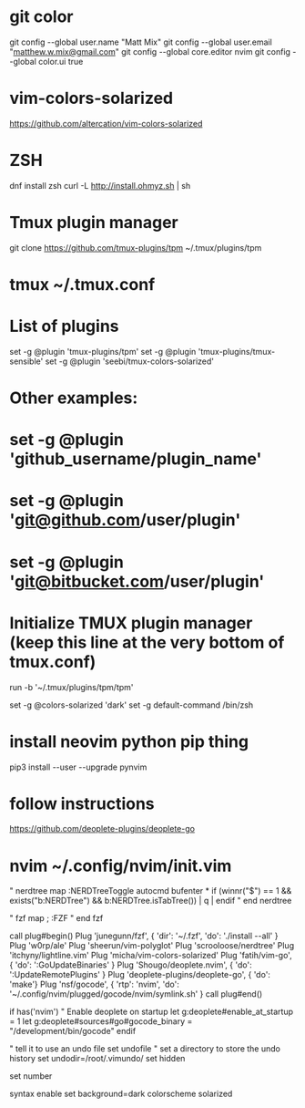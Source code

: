 # git color
git config --global user.name "Matt Mix"
git config --global user.email "matthew.w.mix@gmail.com"
git config --global core.editor nvim
git config --global color.ui true

# vim-colors-solarized
https://github.com/altercation/vim-colors-solarized

# ZSH
dnf install zsh
curl -L http://install.ohmyz.sh | sh

# Tmux plugin manager
git clone https://github.com/tmux-plugins/tpm ~/.tmux/plugins/tpm

# tmux ~/.tmux.conf
# List of plugins
set -g @plugin 'tmux-plugins/tpm'
set -g @plugin 'tmux-plugins/tmux-sensible'
set -g @plugin 'seebi/tmux-colors-solarized'

# Other examples:
# set -g @plugin 'github_username/plugin_name'
# set -g @plugin 'git@github.com/user/plugin'
# set -g @plugin 'git@bitbucket.com/user/plugin'

# Initialize TMUX plugin manager (keep this line at the very bottom of tmux.conf)
run -b '~/.tmux/plugins/tpm/tpm'

set -g @colors-solarized 'dark'
set -g default-command /bin/zsh

# install neovim python pip thing
pip3 install --user --upgrade pynvim

# follow instructions
https://github.com/deoplete-plugins/deoplete-go

# nvim ~/.config/nvim/init.vim
" nerdtree
map <C-o> :NERDTreeToggle<CR>
autocmd bufenter * if (winnr("$") == 1 && exists("b:NERDTree") && b:NERDTree.isTabTree()) | q | endif
" end nerdtree

" fzf
map ; :FZF<CR>
" end fzf

call plug#begin()
Plug 'junegunn/fzf', { 'dir': '~/.fzf', 'do': './install --all' }
Plug 'w0rp/ale'
Plug 'sheerun/vim-polyglot'
Plug 'scrooloose/nerdtree'
Plug 'itchyny/lightline.vim'
Plug 'micha/vim-colors-solarized'
Plug 'fatih/vim-go', { 'do': ':GoUpdateBinaries' }
Plug 'Shougo/deoplete.nvim', { 'do': ':UpdateRemotePlugins' }
Plug 'deoplete-plugins/deoplete-go', { 'do': 'make'}
Plug 'nsf/gocode', { 'rtp': 'nvim', 'do': '~/.config/nvim/plugged/gocode/nvim/symlink.sh' }
call plug#end()

if has('nvim')
    " Enable deoplete on startup
    let g:deoplete#enable_at_startup = 1
    let g:deoplete#sources#go#gocode_binary = "/development/bin/gocode"
endif

" tell it to use an undo file
set undofile
" set a directory to store the undo history
set undodir=/root/.vimundo/
set hidden

set number

syntax enable
set background=dark
colorscheme solarized
